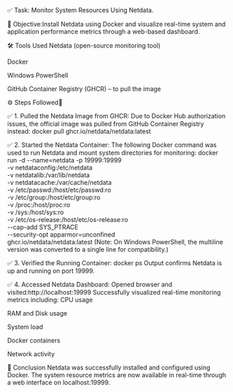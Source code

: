 ✅ Task: Monitor System Resources Using Netdata.

📝 Objective:Install Netdata using Docker and visualize real-time system and application performance metrics through a web-based dashboard.

🛠️ Tools Used
Netdata (open-source monitoring tool)

Docker

Windows PowerShell

GitHub Container Registry (GHCR) – to pull the image

⚙️ Steps Followed🚀

✅ 1. Pulled the Netdata Image from GHCR:
Due to Docker Hub authorization issues, the official image was pulled from GitHub Container Registry instead:
docker pull ghcr.io/netdata/netdata:latest

✅ 2. Started the Netdata Container:
The following Docker command was used to run Netdata and mount system directories for monitoring:
docker run -d --name=netdata -p 19999:19999 \
  -v netdataconfig:/etc/netdata \
  -v netdatalib:/var/lib/netdata \
  -v netdatacache:/var/cache/netdata \
  -v /etc/passwd:/host/etc/passwd:ro \
  -v /etc/group:/host/etc/group:ro \
  -v /proc:/host/proc:ro \
  -v /sys:/host/sys:ro \
  -v /etc/os-release:/host/etc/os-release:ro \
  --cap-add SYS_PTRACE \
  --security-opt apparmor=unconfined \
  ghcr.io/netdata/netdata:latest
(Note: On Windows PowerShell, the multiline version was converted to a single line for compatibility.)

✅ 3. Verified the Running Container:
docker ps
Output confirms Netdata is up and running on port 19999.

✅ 4. Accessed Netdata Dashboard:
Opened browser and visited:http://localhost:19999
Successfully visualized real-time monitoring metrics including:
CPU usage

RAM and Disk usage

System load

Docker containers

Network activity

🏁 Conclusion
Netdata was successfully installed and configured using Docker. The system resource metrics are now available in real-time through a web interface on localhost:19999.

